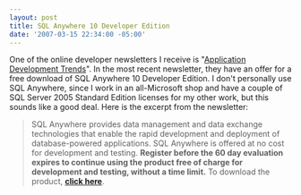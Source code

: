 ```yaml
---
layout: post
title: SQL Anywhere 10 Developer Edition
date: '2007-03-15 22:34:00 -05:00'
---
```


One of the online developer newsletters I receive is "[Application Development Trends](http://adtmag.com/)". In the most recent newsletter, they have an offer for a free download of SQL Anywhere 10 Developer Edition. I don't personally use SQL Anywhere, since I work in an all-Microsoft shop and have a couple of SQL Server 2005 Standard Edition licenses for my other work, but this sounds like a good deal. Here is the excerpt from the newsletter:

> SQL Anywhere provides data management and data exchange technologies that enable the rapid development and deployment of database-powered applications. SQL Anywhere is offered at no cost for development and testing. **Register before the 60 day evaluation expires to continue using the product free of charge for development and testing, without a time limit.** To download the product, [**click here**](http://www.1105info.com/qoeiemi_sdchxlcx.html).
